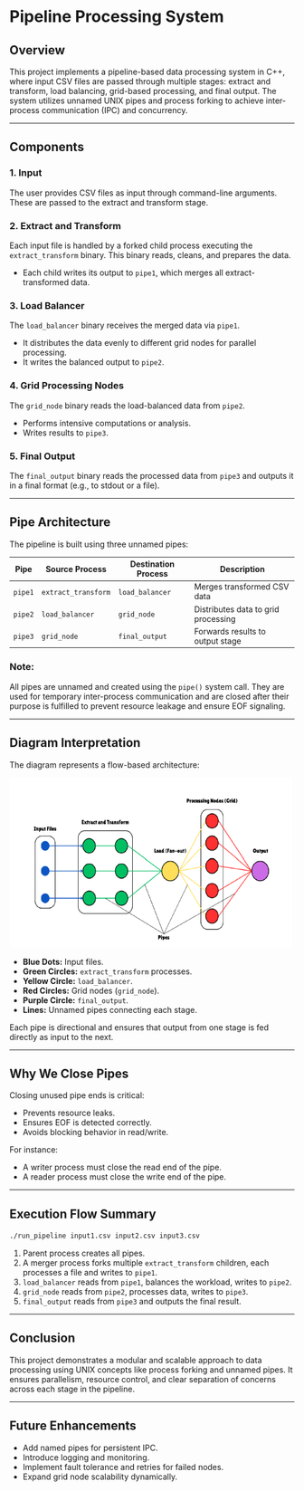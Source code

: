 # Pipeline Processing System


## Overview

This project implements a pipeline-based data processing system in C++, where input CSV files are passed through multiple stages: extract and transform, load balancing, grid-based processing, and final output. The system utilizes unnamed UNIX pipes and process forking to achieve inter-process communication (IPC) and concurrency.

---

## Components

### 1. Input

The user provides CSV files as input through command-line arguments. These are passed to the extract and transform stage.

### 2. Extract and Transform

Each input file is handled by a forked child process executing the `extract_transform` binary. This binary reads, cleans, and prepares the data.

* Each child writes its output to `pipe1`, which merges all extract-transformed data.

### 3. Load Balancer

The `load_balancer` binary receives the merged data via `pipe1`.

* It distributes the data evenly to different grid nodes for parallel processing.
* It writes the balanced output to `pipe2`.

### 4. Grid Processing Nodes

The `grid_node` binary reads the load-balanced data from `pipe2`.

* Performs intensive computations or analysis.
* Writes results to `pipe3`.

### 5. Final Output

The `final_output` binary reads the processed data from `pipe3` and outputs it in a final format (e.g., to stdout or a file).

---

## Pipe Architecture

The pipeline is built using three unnamed pipes:

| Pipe    | Source Process      | Destination Process | Description                         |
| ------- | ------------------- | ------------------- | ----------------------------------- |
| `pipe1` | `extract_transform` | `load_balancer`     | Merges transformed CSV data         |
| `pipe2` | `load_balancer`     | `grid_node`         | Distributes data to grid processing |
| `pipe3` | `grid_node`         | `final_output`      | Forwards results to output stage    |

### Note:

All pipes are unnamed and created using the `pipe()` system call. They are used for temporary inter-process communication and are closed after their purpose is fulfilled to prevent resource leakage and ensure EOF signaling.

---

## Diagram Interpretation

The diagram represents a flow-based architecture:

<img title="a title" alt="Alt text" src="image/pipes.png" 
style="width:500px; height:300px;">

* **Blue Dots:** Input files.
* **Green Circles:** `extract_transform` processes.
* **Yellow Circle:** `load_balancer`.
* **Red Circles:** Grid nodes (`grid_node`).
* **Purple Circle:** `final_output`.
* **Lines:** Unnamed pipes connecting each stage.

Each pipe is directional and ensures that output from one stage is fed directly as input to the next.

---

## Why We Close Pipes

Closing unused pipe ends is critical:

* Prevents resource leaks.
* Ensures EOF is detected correctly.
* Avoids blocking behavior in read/write.

For instance:

* A writer process must close the read end of the pipe.
* A reader process must close the write end of the pipe.

---

## Execution Flow Summary

```bash
./run_pipeline input1.csv input2.csv input3.csv
```

1. Parent process creates all pipes.
2. A merger process forks multiple `extract_transform` children, each processes a file and writes to `pipe1`.
3. `load_balancer` reads from `pipe1`, balances the workload, writes to `pipe2`.
4. `grid_node` reads from `pipe2`, processes data, writes to `pipe3`.
5. `final_output` reads from `pipe3` and outputs the final result.

---

## Conclusion

This project demonstrates a modular and scalable approach to data processing using UNIX concepts like process forking and unnamed pipes. It ensures parallelism, resource control, and clear separation of concerns across each stage in the pipeline.

---

## Future Enhancements

* Add named pipes for persistent IPC.
* Introduce logging and monitoring.
* Implement fault tolerance and retries for failed nodes.
* Expand grid node scalability dynamically.
